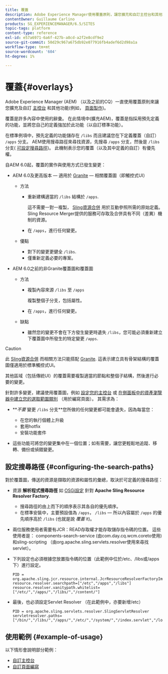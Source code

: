 ```yaml
---
title: 覆蓋
description: Adobe Experience Manager使用覆蓋原則，讓您擴充和自訂主控台和其他功能。
contentOwner: Guillaume Carlino
products: SG_EXPERIENCEMANAGER/6.5/SITES
topic-tags: platform
content-type: reference
exl-id: e57a6971-6a6f-427b-a8cd-a2f2e8cdf9e2
source-git-commit: 50d29c967a675db92e077916fb4adef6d2d98a1a
workflow-type: tm+mt
source-wordcount: '604'
ht-degree: 1%

---
```


# 覆蓋{#overlays}

Adobe Experience Manager (AEM) （以及之前的CQ）一直使用覆蓋原則來讓您擴充及自訂 [主控台](/help/sites-developing/customizing-consoles-touch.md) 和其他功能(例如， [頁面製作](/help/sites-developing/customizing-page-authoring-touch.md))。

覆蓋是許多內容中使用的辭彙。 在此情境中(擴充AEM)，覆蓋是指採用預先定義的功能，並將您自己的定義強加於此功能（以自訂標準功能）。

在標準例項中，預先定義的功能儲存在 `/libs` 而且建議您在下定義覆蓋（自訂） `/apps` 分支。 AEM使用搜尋路徑來尋找資源，先搜尋 `/apps` 分支，然後是 `/libs` 分支( [可設定搜尋路徑](#configuring-the-search-paths))。 此機制表示您的覆蓋（以及其中定義的自訂）有優先權。

自AEM 6.0起，覆蓋的實作與使用方式已發生變更：

* AEM 6.0及更高版本 — 適用於 [Granite](https://developer.adobe.com/experience-manager/reference-materials/6-5/granite-ui/api/jcr_root/libs/granite/ui/index.html) — 相關覆蓋圖（即觸控式UI）

   * 方法

      * 重新建構適當的 `/libs` 結構於 `/apps`.

        這不需要一對一複製， [Sling資源合併](/help/sites-developing/sling-resource-merger.md) 用於互動參照所需的原始定義。 Sling Resource Merger提供的服務可存取及合併具有不同（差異）機制的資源。

      * 在 `/apps`，進行任何變更。

   * 優點

      * 對下的變更更健全 `/libs`.
      * 僅重新定義必要的專案。

* AEM 6.0之前的非Granite覆蓋圖和覆蓋圖

   * 方法

      * 複製內容來源 `/libs` 至 `/apps`

        複製整個子分支，包括屬性。

      * 在 `/apps`，進行任何變更。

   * 缺點

      * 雖然您的變更不會在下方發生變更時遺失 `/libs`，您可能必須重新建立下覆蓋圖中所發生的特定變更 `/apps`.

>[!CAUTION]
>
>此 [Sling資源合併](/help/sites-developing/sling-resource-merger.md) 而相關方法只能搭配 [Granite](https://developer.adobe.com/experience-manager/reference-materials/6-5/granite-ui/api/jcr_root/libs/granite/ui/index.html). 這表示建立具有骨架結構的覆蓋圖僅適用於標準觸控式UI。
>
>其他區域（包括傳統UI）的覆蓋需要複製適當的節點和整個子結構，然後進行必要的變更。

針對許多變更，建議使用覆蓋圖，例如 [設定您的主控台](/help/sites-developing/customizing-consoles-touch.md#create-a-custom-console) 或 [在側面板中的資產瀏覽器中建立您的選取範圍類別](/help/sites-developing/customizing-page-authoring-touch.md#add-new-selection-category-to-asset-browser) （用於編寫頁面）。 其需求為：

* ***不要* 變更 `/libs` 分支&#x200B;**您所做的任何變更都可能會遺失，因為每當您：

   * 在您的執行個體上升級
   * 套用hotfix
   * 安裝功能套件

* 這些功能可將您的變更集中在一個位置；如有需要，讓您更輕鬆地追蹤、移轉、備份或偵錯變更。

## 設定搜尋路徑 {#configuring-the-search-paths}

對於覆蓋圖，傳送的資源是擷取的資源和屬性的彙總，取決於可定義的搜尋路徑：

* 資源 **解析程式搜尋路徑** 如 [OSGi設定](/help/sites-deploying/configuring-osgi.md) 針對 **Apache Sling Resource Resolver Factory**.

   * 搜尋路徑的由上而下的順序表示其各自的優先順序。
   * 在標準安裝中，主要預設值為 `/apps`， `/libs`  — 所以內容屬於 `/apps` 的優先順序高於 `/libs` (也就是說 *覆蓋* it)。

* 兩位服務使用者需要有JCR：READ存取權才能存取儲存指令碼的位置。 這些使用者是： components-search-service (由com.day.cq.wcm.coreto使用)和sling-scripting （由org.apache.sling.servlets.resolver使用來尋找servlet）。
* 下列設定也必須根據您放置指令碼的位置（此範例中位於/etc、/libs或/apps下）進行設定。

  ```
  PID = org.apache.sling.jcr.resource.internal.JcrResourceResolverFactoryImpl
  resource.resolver.searchpath=["/etc","/apps","/libs"]
  resource.resolver.vanitypath.whitelist=["/etc/","/apps/","/libs/","/content/"]
  ```

* 最後，也必須設定Servlet Resolver （在此範例中，亦要新增/etc）

  ```
  PID = org.apache.sling.servlets.resolver.SlingServletResolver
  servletresolver.paths=["/bin/","/libs/","/apps/","/etc/","/system/","/index.servlet","/login.servlet","/services/"]
  ```

## 使用範例 {#example-of-usage}

以下情形會說明部分範例：

* [自訂主控台](/help/sites-developing/customizing-consoles-touch.md)
* [自訂頁面編寫](/help/sites-developing/customizing-page-authoring-touch.md)

